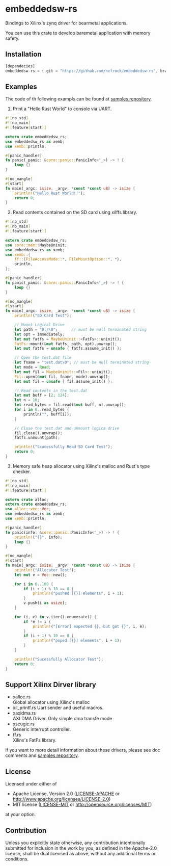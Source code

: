 # embeddedsw-rs
Bindings to Xilinx's zynq driver for bearmetal applications.

You can use this crate to develop baremetal application with memory safety.


## Installation
```rust
[dependecies]
embeddedsw-rs = { git = "https://github.com/nefrock/embeddedsw-rs", branch = "master" }
```


## Examples
The code of th following exampls can be found at [samples repository]().

1. Print a "Hello Rust World" to console via UART.
```rust
#![no_std]
#![no_main]
#![feature(start)]

extern crate embeddedsw_rs;
use embeddedsw_rs as xemb;
use xemb::println;

#[panic_handler]
fn panic(_panic: &core::panic::PanicInfo<'_>) -> ! {
    loop {}
}

#[no_mangle]
#[start]
fn main(_argc: isize, _argv: *const *const u8) -> isize {
    println!("Hello Rust World!!");
    return 0;
}

```

2. Read contents contained on the SD card using xilffs library.
```rust
#![no_std]
#![no_main]
#![feature(start)]

extern crate embeddedsw_rs;
use core::mem::MaybeUninit;
use embeddedsw_rs as xemb;
use xemb::{
    ff::{FileAccessMode::*, FileMountOption::*, *},
    println,
};

#[panic_handler]
fn panic(_panic: &core::panic::PanicInfo<'_>) -> ! {
    loop {}
}

#[no_mangle]
#[start]
fn main(_argc: isize, _argv: *const *const u8) -> isize {
    println!("SD Card Test");

    // Mount Logical Drive
    let path = "0:/\0";      // must be null terminated string
    let opt = Immediately;
    let mut fatfs = MaybeUninit::<FatFs>::uninit();
    FatFs::mount(&mut fatfs, path, opt).unwrap();
    let mut fatfs = unsafe { fatfs.assume_init() };

    // Open the test.dat file
    let fname = "test.dat\0"; // must be null terminated string
    let mode = Read;
    let mut fil = MaybeUninit::<Fil>::uninit();
    Fil::open(&mut fil, fname, mode).unwrap();
    let mut fil = unsafe { fil.assume_init() };

    // Read contents in the test.dat
    let mut buff = [2; 124];
    let n = 10;
    let read_bytes = fil.read(&mut buff, n).unwrap();
    for i in 0..read_bytes {
        println("", buff[i]);
    }

    // Close the test.dat and unmount logica drive
    fil.close().unwrap();
    fatfs.unmount(path);

    println!("Scucessfully Read SD Card Test");
    return 0;
}
```


3. Memory safe heap allocator using Xilinx's malloc and Rust's type checker.
```rust
#![no_std]
#![no_main]
#![feature(start)]

extern crate alloc;
extern crate embeddedsw_rs;
use alloc::vec::Vec;
use embeddedsw_rs as xemb;
use xemb::println;

#[panic_handler]
fn panic(info: &core::panic::PanicInfo<'_>) -> ! {
    println!("{}", info);
    loop {}
}

#[no_mangle]
#[start]
fn main(_argc: isize, _argv: *const *const u8) -> isize {
    println!("Allocator Test");
    let mut v = Vec::new();

    for i in 0..100 {
        if (i + 1) % 10 == 0 {
            println!("pushed [{}] elements", i + 1);
        }
        v.push(i as usize);
    }

    for (i, e) in v.iter().enumerate() {
        if *e != i {
            println!("[Error] expected {}, but got {}", i, e);
        }
        if (i + 1) % 10 == 0 {
            println!("poped [{}] elements", i + 1);
        }
    }

    println!("Sucessfully Allocator Test");
    return 0;
}

```

## Support Xilinx Dirver library
- xalloc.rs  
    Global allocator using Xilinx's malloc
- xil_printf.rs
    Uart sender and useful macros.
- xaxidma.rs  
    AXI DMA Driver. Only simple dma transfe mode
- xscugic.rs  
    Generic interrupt controller.
- ff.rs  
    Xilinx's FatFs library.

If you want to more detail information about these drivers, please see doc comments and [samples repository]().


## License

Licensed under either of

 * Apache License, Version 2.0
   ([LICENSE-APACHE](LICENSE-APACHE) or http://www.apache.org/licenses/LICENSE-2.0)
 * MIT license
   ([LICENSE-MIT](LICENSE-MIT) or http://opensource.org/licenses/MIT)

at your option.

## Contribution

Unless you explicitly state otherwise, any contribution intentionally submitted
for inclusion in the work by you, as defined in the Apache-2.0 license, shall be
dual licensed as above, without any additional terms or conditions.
